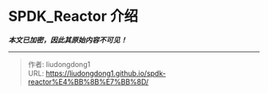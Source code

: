 # SPDK_Reactor 介绍

***本文已加密，因此其原始内容不可见！***

---

> 作者: liudongdong1  
> URL: https://liudongdong1.github.io/spdk-reactor%E4%BB%8B%E7%BB%8D/  

